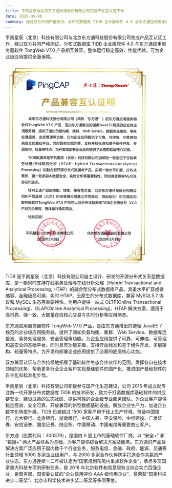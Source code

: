 ```yaml
---
title: 平凯星辰与北京东方通科技股份有限公司完成产品互认证工作
date: 2020-05-08
summary: 经过双方共同严格测试，分布式数据库 TiDB 企业版软件 4.0 与东方通应用服务器软件 TongWeb V7.0 产品相互兼容，整体运行稳定高效、性能优越，可为企业级应用提供全面保障。
---
```


平凯星辰（北京）科技有限公司与北京东方通科技股份有限公司完成产品互认证工作，经过双方共同严格测试，分布式数据库 TiDB 企业版软件 4.0 与东方通应用服务器软件 TongWeb V7.0 产品相互兼容，整体运行稳定高效、性能优越，可为企业级应用提供全面保障。 

![1](media/product-certification-tong-tech/1.png) 

TiDB 是平凯星辰（北京）科技有限公司自主设计、研发的开源分布式关系型数据库，是一款同时支持在线事务处理与在线分析处理（Hybrid Transactional and Analytical Processing, HTAP）的融合型分布式数据库产品，具备水平扩容或者缩容、金融级高可用、实时 HTAP、云原生的分布式数据库，兼容 MySQL5.7 协议和 MySQL 生态等重要特性。为用户提供一站式 OLTP(Online Transactional Processing)、OLAP(Online Analytical Processing)、HTAP 解决方案，适用于高可靠、强一致、大数量在线核心交易与实时分析等应用场景。

东方通应用服务器软件 TongWeb V7.0 产品，是由东方通推出的遵循 JavaEE 7 规范的企业级应用服务器，提供了诸如负载均衡、集群、Web Service、数据库连接池、事务处理服务、安全管理等功能，为企业应用提供了可靠、可伸缩、可管理和高安全的基础平台。同时具有功能完善、支持开放标准和基于组件开发、多层架构、轻量等特点，为开发和部署企业应用提供了必需的底层核心功能。

双方兼容认证与合作持续地拓展了基础软件生态合作伙伴的范围，发挥各自在技术领域的优势，帮助更多行业企业客户实现基础软件的国产化，推进国产基础软件的自主化和标准化步伐。

平凯星辰（北京）科技有限公司积极参与国产化生态建设，公司 2015 年成立就专注新一代开源分布式数据库 TiDB 的技术研发，致力于打造数据库基础软件的供应链安全，建设成熟的生态社区、提供可靠的企业级专业服务团队。为企业客户提供稳定高效、安全可靠、开放兼容的新型数据基础设施，解放企业生产力、加速企业数字化转型升级。TiDB 已被超过 1500 家客户用于线上生产环境，包括中国银行、光大银行、北京银行、浙商银行、中国人寿、平安保险、中信建投、广发证券、安信证券、国信证券、陆金所、中国移动、中国电信等重要商业客户。

东方通（股票代码：300379），是国内 A 股上市的基础软件厂商，以 “安全+” 和 “数据+” 两大产品体系为基础，为客户提供综合解决方案及服务。东方通的产品及解决方案广泛应用于国内数千个行业业务，服务电信、金融、政府、能源、交通等行业领域 5000 多家企业级用户，与 2000 多家合作伙伴携手打造合作共赢的产业生态。东方通连续十二年被认定为“国家规划布局内重点软件企业”，承担多项国家重大科技专项的研制任务，是 2018 年北京软件和信息服务业综合实力百强企业，是商务部、国资委认证的“企业信用评价 AAA 级信用企业”，曾荣获“国家科技进步二等奖”、北京市科学技术进步奖二等奖等多项荣誉。
